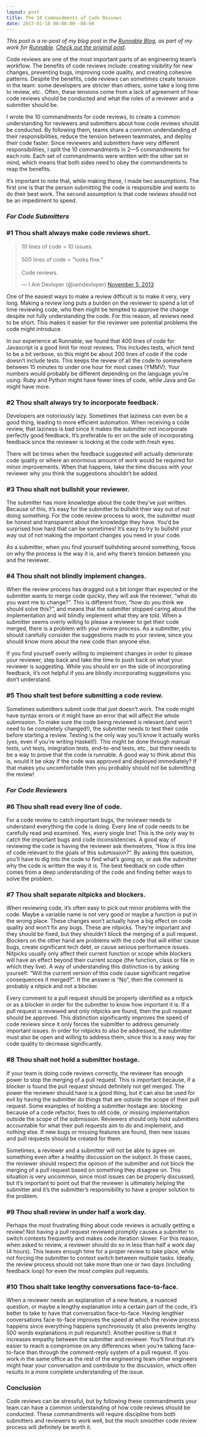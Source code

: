 ```yaml
---
layout: post
title: The 10 Commandments of Code Reviews
date: 2017-01-10 00:00:00 -08:00
---
```


_This post is a re-post of my blog post in the [Runnable Blog](http://runnable.com/blog), as part of my work for [Runnable](http://www.runnable.com). [Check out the original post](https://runnable.com/blog/the-10-commandments-of-code-reviews)._

Code reviews are one of the most important parts of an engineering team’s workflow. The benefits of code reviews include: creating visibility for new changes, preventing bugs, improving code quality, and creating cohesive patterns. Despite the benefits, code reviews can sometimes create tension in the team: some developers are stricter than others, some take a long time to review, etc.. Often, these tensions come from a lack of agreement of how code reviews should be conducted and what the roles of a reviewer and a submitter should be.

I wrote the 10 commandments for code reviews, to create a common understanding for reviewers and submitters about how code reviews should be conducted. By following them, teams share a common understanding of their responsibilities, reduce the tension between teammates, and deploy their code faster. Since reviewers and submitters have very different responsibilities, I split the 10 commandments in 2—5 commandments for each role. Each set of commandments were written with the other set in mind, which means that both sides need to obey the commandments to reap the benefits.

It’s important to note that, while making these, I made two assumptions. The first one is that the person submitting the code is responsible and wants to do their best work. The second assumption is that code reviews should not be an impediment to speed.

### _For Code Submitters_

### #1 Thou shalt always make code reviews short.

<blockquote class="twitter-tweet" data-lang="en"><p lang="en" dir="ltr">10 lines of code = 10 issues.<br><br>500 lines of code = &quot;looks fine.&quot;<br><br>Code reviews.</p>&mdash; I Am Devloper (@iamdevloper) <a href="https://twitter.com/iamdevloper/status/397664295875805184">November 5, 2013</a></blockquote>
<script async src="//platform.twitter.com/widgets.js" charset="utf-8"></script>

One of the easiest ways to make a review difficult is to make it very, very long. Making a review long puts a burden on the reviewer to spend a lot of time reviewing code, who then might be tempted to approve the change despite not fully understanding the code. For this reason, all reviews need to be short. This makes it easier for the reviewer see potential problems the code might introduce.

In our experience at Runnable, we found that 400 lines of code for Javascript is a good limit for most reviews. This includes tests, which tend to be a bit verbose, so this might be about 200 lines of code if the code doesn’t include tests. This keeps the review of all the code to somewhere between 15 minutes to under one hour for most cases (YMMV). Your numbers would probably be different depending on the language you’re using: Ruby and Python might have fewer lines of code, while Java and Go might have more.

### #2 Thou shalt always try to incorporate feedback.

Developers are notoriously lazy. Sometimes that laziness can even be a good thing, leading to more efficient automation. When receiving a code review, that laziness is bad since it makes the submitter not incorporate perfectly good feedback. It’s preferable to err on the side of incorporating feedback since the reviewer is looking at the code with fresh eyes.

There will be times when the feedback suggested will actually deteriorate code quality or where an enormous amount of work would be required for minor improvements. When that happens, take the time discuss with your reviewer why you think the suggestions shouldn’t be added.

### #3 Thou shalt not bullshit your reviewer.

The submitter has more knowledge about the code they’ve just written. Because of this, it’s easy for the submitter to bullshit their way out of not doing something. For the code review process to work, the submitter must be honest and transparent about the knowledge they have. You’d be surprised how hard that can be sometimes! It’s easy to try to bullshit your way out of not making the important changes you need in your code.

As a submitter, when you find yourself bullshiting around something, focus on why the process is the way it is, and why there’s tension between you and the reviewer.

### #4 Thou shalt not blindly implement changes.

When the review process has dragged out a bit longer than expected or the submitter wants to merge code quickly, they will ask the reviewer, “what do you want me to change?”. This is different from, “how do you think we should solve this?”, and means that the submitter stopped caring about the implementation and will blindly implement what they are told. When a submitter seems overly willing to please a reviewer to get their code merged, there is a problem with your review process. As a submitter, you should carefully consider the suggestions made to your review, since you should know more about the new code than anyone else.

If you find yourself overly willing to implement changes in order to please your reviewer, step back and take the time to push back on what your reviewer is suggesting. While you should err on the side of incorporating feedback, it’s not helpful if you are blindly incorporating suggestions you don’t understand.

### #5 Thou shalt test before submitting a code review.

Sometimes submitters submit code that just doesn’t work. The code might have syntax errors or it might have an error that will affect the whole submission. To make sure the code being reviewed is relevant (and won’t need to be completely changed!), the submitter needs to test their code before starting a review. Testing is the only way you’ll know it actually works (yes, even if you’re writing Haskell!). This might be done through manual tests, unit tests, integration tests, end-to-end tests, etc., but there needs to be a way to prove that the code is runnable. A good way to think about this is, would it be okay if the code was approved and deployed immediately? If that makes you uncomfortable then you probably should not be submitting the review!

### _For Code Reviewers_

### #6 Thou shalt read every line of code.

For a code review to catch important bugs, the reviewer needs to understand everything the code is doing. Every line of code needs to be carefully read and examined. Yes, every single line! This is the only way to catch the important bugs and code inconsistencies. A good way of reviewing the code is having the reviewer ask themselves, “How is this line of code relevant to the goals of this submission?”. By asking this question, you’ll have to dig into the code to find what’s going on, or ask the submitter why the code is written the way it is. The best feedback on code often comes from a deep understanding of the code and finding better ways to solve the problem.

### #7 Thou shalt separate nitpicks and blockers.

When reviewing code, it’s often easy to pick out minor problems with the code. Maybe a variable name is not very good or maybe a function is put in the wrong place. These changes won’t actually have a big effect on code quality and won’t fix any bugs. These are nitpicks. They’re important and they should be fixed, but they shouldn’t block the merging of a pull request. Blockers on the other hand are problems with the code that will either cause bugs, create significant tech debt, or cause serious performance issues. Nitpicks usually only affect their current function or scope while blockers will have an effect beyond their current scope (the function, class or file in which they live). A way of understanding this distinction is by asking yourself: “Will the current version of this code cause significant negative consequences if merged?”. It the answer is “No”, then the comment is probably a nitpick and not a blocker.

Every comment to a pull request should be properly identified as a nitpick or as a blocker in order for the submitter to know how important it is. If a pull request is reviewed and only nitpicks are found, then the pull request should be approved. This distinction significantly improves the speed of code reviews since it only forces the submitter to address genuinely important issues. In order for nitpicks to also be addressed, the submitter must also be open and willing to address them, since this is a easy way for code quality to decrease significantly.

### #8 Thou shalt not hold a submitter hostage.

If your team is doing code reviews correctly, the reviewer has enough power to stop the merging of a pull request. This is important because, if a blocker is found the pull request should definitely not get merged. The power the reviewer should have is a good thing, but it can also be used for evil by having the submitter do things that are outside the scope of their pull request. Some examples of holding a submitter hostage are: blocking because of a code refactor, fixes to old code, or missing implementation outside the scope of the submission. Reviewers should only hold submitters accountable for what their pull requests aim to do and implement, and nothing else. If new bugs or missing features are found, then new issues and pull requests should be created for them.

Sometimes, a reviewer and a submitter will not be able to agree on something even after a healthy discussion on the subject. In these cases, the reviewer should respect the opinion of the submitter and not block the merging of a pull request based on something they disagree on. This situation is very uncommon, since most issues can be properly discussed, but it’s important to point out that the reviewer is ultimately helping the submitter and it’s the submitter’s responsibility to have a proper solution to the problem.

### #9 Thou shall review in under half a work day.

Perhaps the most frustrating thing about code reviews is actually getting a review! Not having a pull request reviewed promptly causes a submitter to switch contexts frequently and makes code iteration slower. For this reason, when asked to review, a reviewer should do so in less than half a work day (4 hours). This leaves enough time for a proper review to take place, while not forcing the submitter to context switch between multiple tasks. Ideally, the review process should not take more than one or two days (including feedback loop) for even the most complex pull requests.

### #10 Thou shalt take lengthy conversations face-to-face.

When a reviewer needs an explanation of a new feature, a nuanced question, or maybe a lengthy explanation into a certain part of the code, it’s better to take to have that conversation face-to-face. Having lengthier conversations face-to-face improves the speed at which the review process happens since everything happens synchronously (it also prevents lengthy 500 words explanations in pull requests!). Another positive is that it increases empathy between the submitter and reviewer. You’ll find that it’s easier to reach a compromise on any differences when you’re talking face-to-face than through the comment-reply system of a pull request. If you work in the same office as the rest of the engineering team other engineers might hear your conversation and contribute to the discussion, which often results in a more complete understanding of the issue.

### Conclusion

Code reviews can be stressful, but by following these commandments your team can have a common understanding of how code reviews should be conducted. These commandments will require discipline from both submitters and reviewers to work well, but the much smoother code review process will definitely be worth it.

